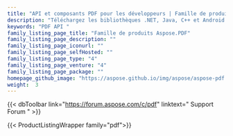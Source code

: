 ```yaml
---
title: "API et composants PDF pour les développeurs | Famille de produits Aspose.PDF"
description: "Téléchargez les bibliothèques .NET, Java, C++ et Android pour créer, manipuler, convertir et afficher des documents PDF. La famille comprend également une extension, une solution et un exportateur pour Reporting Services, SharePoint et JasperReports."
keywords: "PDF API "
family_listing_page_title: "Famille de produits Aspose.PDF"
family_listing_page_description: ""
family_listing_page_iconurl: ""
family_listing_page_selfHosted: ""
family_listing_page_type: "4"
family_listing_page_venture: "4"
family_listing_page_package: ""
homepage_github_image: "https://aspose.github.io/img/aspose/aspose-pdf.png"
weight:  3
---
```


{{< dbToolbar link="https://forum.aspose.com/c/pdf" linktext=" Support Forum " >}}

{{< ProductListingWrapper family="pdf">}}

